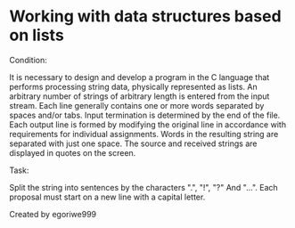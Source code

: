 # Working with data structures based on lists

Condition:

It is necessary to design and develop a program in the C language that performs processing
string data, physically represented as lists.
An arbitrary number of strings of arbitrary length is entered from the input stream. Each line generally contains one or more words separated by spaces and/or tabs.
Input termination is determined by the end of the file.
Each output line is formed by modifying the original line in accordance with
requirements for individual assignments. Words in the resulting string are separated
with just one space. The source and received strings are displayed in quotes on the screen.

Task: 

Split the string into sentences by the characters ".", "!", "?" And "...". Each proposal must
start on a new line with a capital letter.

Created by egoriwe999
